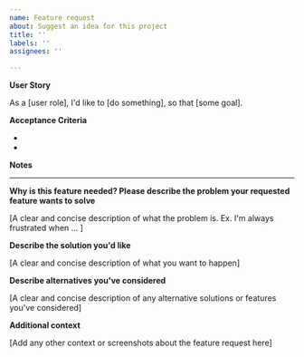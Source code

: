 ```yaml
---
name: Feature request
about: Suggest an idea for this project
title: ''
labels: ''
assignees: ''

---
```


**User Story**

As a [user role], I'd like to [do something], so that [some goal].

**Acceptance Criteria**

- 
-

**Notes**

---

**Why is this feature needed? Please describe the problem your requested feature wants to solve**

[A clear and concise description of what the problem is. Ex. I'm always frustrated when ... ]

**Describe the solution you'd like**

[A clear and concise description of what you want to happen]

**Describe alternatives you've considered**

[A clear and concise description of any alternative solutions or features you've considered]

**Additional context**

[Add any other context or screenshots about the feature request here]
